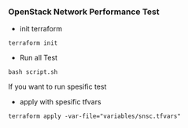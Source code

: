 ### OpenStack Network Performance Test
- init terraform
```
terraform init
```

- Run all Test
```
bash script.sh
```

If you want to run spesific test

- apply with spesific tfvars
```
terraform apply -var-file="variables/snsc.tfvars"
```
